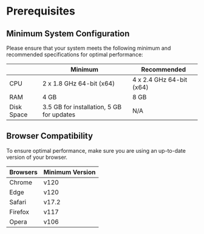 # Prerequisites

## Minimum System Configuration

Please ensure that your system meets the following minimum and recommended specifications for optimal performance:

| | Minimum | Recommended |
| --- | --- | --- |
| CPU | 2 x 1.8 GHz 64-bit (x64) | 4 x 2.4 GHz 64-bit (x64) |
| RAM | 4 GB | 8 GB |
| Disk Space | 3.5 GB for installation, 5 GB for updates | N/A |

## Browser Compatibility

To ensure optimal performance, make sure you are using an up-to-date version of your browser.

| Browsers | Minimum Version |
| --- | --- |
| Chrome | v120 |
| Edge | v120 |
| Safari | v17.2 |
| Firefox | v117 |
| Opera | v106 |
